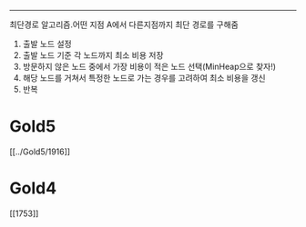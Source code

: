 ---
최단경로 알고리즘.어떤 지점 A에서 다른지점까지 최단 경로를 구해줌
1. 출발 노드 설정
2. 출발 노드 기준 각 노드까지 최소 비용 저장
3. 방문하지 않은 노드 중에서 가장 비용이 적은 노드 선택(MinHeap으로 찾자!)
4. 해당 노드를 거쳐서 특정한 노드로 가는 경우를 고려하여 최소 비용을 갱신
5. 반복

# Gold5
[[../Gold5/1916]]

# Gold4
[[1753]]
